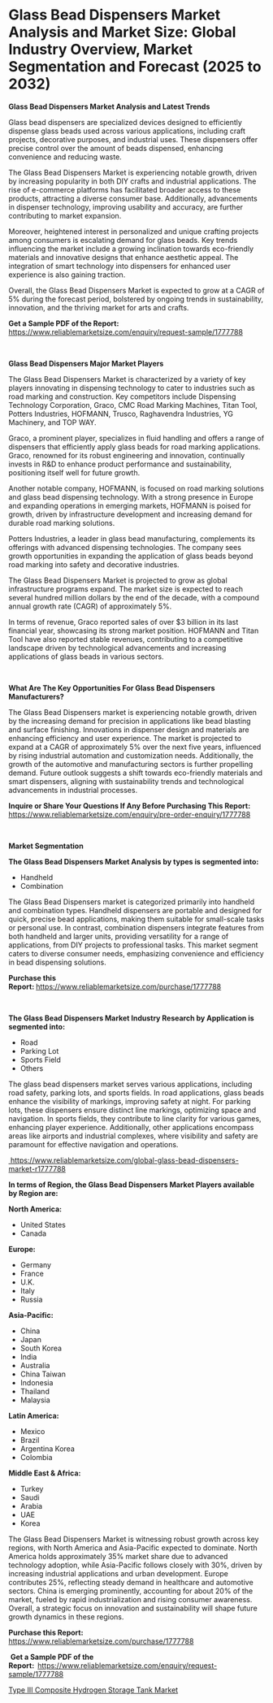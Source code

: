 <p><h1>Glass Bead Dispensers Market Analysis and Market Size: Global Industry Overview, Market Segmentation and Forecast (2025 to 2032)</h1></p><p><strong>Glass Bead Dispensers Market Analysis and Latest Trends</strong></p>
<p><p>Glass bead dispensers are specialized devices designed to efficiently dispense glass beads used across various applications, including craft projects, decorative purposes, and industrial uses. These dispensers offer precise control over the amount of beads dispensed, enhancing convenience and reducing waste. </p><p>The Glass Bead Dispensers Market is experiencing notable growth, driven by increasing popularity in both DIY crafts and industrial applications. The rise of e-commerce platforms has facilitated broader access to these products, attracting a diverse consumer base. Additionally, advancements in dispenser technology, improving usability and accuracy, are further contributing to market expansion.</p><p>Moreover, heightened interest in personalized and unique crafting projects among consumers is escalating demand for glass beads. Key trends influencing the market include a growing inclination towards eco-friendly materials and innovative designs that enhance aesthetic appeal. The integration of smart technology into dispensers for enhanced user experience is also gaining traction. </p><p>Overall, the Glass Bead Dispensers Market is expected to grow at a CAGR of 5% during the forecast period, bolstered by ongoing trends in sustainability, innovation, and the thriving market for arts and crafts.</p></p>
<p><strong>Get a Sample PDF of the Report:&nbsp;</strong> <a href="https://www.reliablemarketsize.com/enquiry/request-sample/1777788?utm_campaign=3172&utm_medium=2&utm_source=Github&utm_content=ia&utm_term=12042025&utm_id=glass-bead-dispensers">https://www.reliablemarketsize.com/enquiry/request-sample/1777788</a></p>
<p>&nbsp;</p>
<p><strong>Glass Bead Dispensers Major Market Players</strong></p>
<p><p>The Glass Bead Dispensers Market is characterized by a variety of key players innovating in dispensing technology to cater to industries such as road marking and construction. Key competitors include Dispensing Technology Corporation, Graco, CMC Road Marking Machines, Titan Tool, Potters Industries, HOFMANN, Trusco, Raghavendra Industries, YG Machinery, and TOP WAY.</p><p>Graco, a prominent player, specializes in fluid handling and offers a range of dispensers that efficiently apply glass beads for road marking applications. Graco, renowned for its robust engineering and innovation, continually invests in R&D to enhance product performance and sustainability, positioning itself well for future growth.</p><p>Another notable company, HOFMANN, is focused on road marking solutions and glass bead dispensing technology. With a strong presence in Europe and expanding operations in emerging markets, HOFMANN is poised for growth, driven by infrastructure development and increasing demand for durable road marking solutions. </p><p>Potters Industries, a leader in glass bead manufacturing, complements its offerings with advanced dispensing technologies. The company sees growth opportunities in expanding the application of glass beads beyond road marking into safety and decorative industries.</p><p>The Glass Bead Dispensers Market is projected to grow as global infrastructure programs expand. The market size is expected to reach several hundred million dollars by the end of the decade, with a compound annual growth rate (CAGR) of approximately 5%. </p><p>In terms of revenue, Graco reported sales of over $3 billion in its last financial year, showcasing its strong market position. HOFMANN and Titan Tool have also reported stable revenues, contributing to a competitive landscape driven by technological advancements and increasing applications of glass beads in various sectors.</p></p>
<p>&nbsp;</p>
<p><strong>What Are The Key Opportunities For Glass Bead Dispensers Manufacturers?</strong></p>
<p><p>The Glass Bead Dispensers market is experiencing notable growth, driven by the increasing demand for precision in applications like bead blasting and surface finishing. Innovations in dispenser design and materials are enhancing efficiency and user experience. The market is projected to expand at a CAGR of approximately 5% over the next five years, influenced by rising industrial automation and customization needs. Additionally, the growth of the automotive and manufacturing sectors is further propelling demand. Future outlook suggests a shift towards eco-friendly materials and smart dispensers, aligning with sustainability trends and technological advancements in industrial processes.</p></p>
<p><strong>Inquire or Share Your Questions If Any Before Purchasing This Report:</strong> <a href="https://www.reliablemarketsize.com/enquiry/pre-order-enquiry/1777788?utm_campaign=3172&utm_medium=2&utm_source=Github&utm_content=ia&utm_term=12042025&utm_id=glass-bead-dispensers">https://www.reliablemarketsize.com/enquiry/pre-order-enquiry/1777788</a></p>
<p>&nbsp;</p>
<p><strong>Market Segmentation</strong></p>
<p><strong>The Glass Bead Dispensers Market Analysis by types is segmented into:</strong></p>
<p><ul><li>Handheld</li><li>Combination</li></ul></p>
<p><p>The Glass Bead Dispensers market is categorized primarily into handheld and combination types. Handheld dispensers are portable and designed for quick, precise bead applications, making them suitable for small-scale tasks or personal use. In contrast, combination dispensers integrate features from both handheld and larger units, providing versatility for a range of applications, from DIY projects to professional tasks. This market segment caters to diverse consumer needs, emphasizing convenience and efficiency in bead dispensing solutions.</p></p>
<p><strong>Purchase this Report:&nbsp;</strong><a href="https://www.reliablemarketsize.com/purchase/1777788?utm_campaign=3172&utm_medium=2&utm_source=Github&utm_content=ia&utm_term=12042025&utm_id=glass-bead-dispensers">https://www.reliablemarketsize.com/purchase/1777788</a></p>
<p>&nbsp;</p>
<p><strong>The Glass Bead Dispensers Market Industry Research by Application is segmented into:</strong></p>
<p><ul><li>Road</li><li>Parking Lot</li><li>Sports Field</li><li>Others</li></ul></p>
<p><p>The glass bead dispensers market serves various applications, including road safety, parking lots, and sports fields. In road applications, glass beads enhance the visibility of markings, improving safety at night. For parking lots, these dispensers ensure distinct line markings, optimizing space and navigation. In sports fields, they contribute to line clarity for various games, enhancing player experience. Additionally, other applications encompass areas like airports and industrial complexes, where visibility and safety are paramount for effective navigation and operations.</p></p>
<p><a href="https://www.reliablemarketsize.com/global-glass-bead-dispensers-market-r1777788?utm_campaign=3172&utm_medium=2&utm_source=Github&utm_content=ia&utm_term=12042025&utm_id=glass-bead-dispensers">&nbsp;https://www.reliablemarketsize.com/global-glass-bead-dispensers-market-r1777788</a></p>
<p><strong>In terms of Region, the Glass Bead Dispensers Market Players available by Region are:</strong></p>
<p>
    <p> <strong> North America: </strong>
        <ul>
            <li>United States</li>
            <li>Canada</li>
        </ul>
        </p> 
    <p> <strong> Europe: </strong>
        <ul>
            <li>Germany</li>
            <li>France</li>
            <li>U.K.</li>
            <li>Italy</li>
            <li>Russia</li>
        </ul>
        </p> 
    <p> <strong> Asia-Pacific: </strong>
        <ul>
            <li>China</li>
            <li>Japan</li>
            <li>South Korea</li>
            <li>India</li>
            <li>Australia</li>
            <li>China Taiwan</li>
            <li>Indonesia</li>
            <li>Thailand</li>
            <li>Malaysia</li>
        </ul>
        </p> 
    <p> <strong> Latin America: </strong>
        <ul>
            <li>Mexico</li>
            <li>Brazil</li>
            <li>Argentina Korea</li>
            <li>Colombia</li>
        </ul>
        </p> 
    <p> <strong> Middle East & Africa: </strong>
        <ul>
            <li>Turkey</li>
            <li>Saudi</li>
            <li>Arabia</li>
            <li>UAE</li>
            <li>Korea</li>
        </ul>
    </p>
    </p>
<p><p>The Glass Bead Dispensers Market is witnessing robust growth across key regions, with North America and Asia-Pacific expected to dominate. North America holds approximately 35% market share due to advanced technology adoption, while Asia-Pacific follows closely with 30%, driven by increasing industrial applications and urban development. Europe contributes 25%, reflecting steady demand in healthcare and automotive sectors. China is emerging prominently, accounting for about 20% of the market, fueled by rapid industrialization and rising consumer awareness. Overall, a strategic focus on innovation and sustainability will shape future growth dynamics in these regions.</p></p>
<p><strong>Purchase this Report: </strong><a href="https://www.reliablemarketsize.com/purchase/1777788?utm_campaign=3172&utm_medium=2&utm_source=Github&utm_content=ia&utm_term=12042025&utm_id=glass-bead-dispensers">https://www.reliablemarketsize.com/purchase/1777788</a></p>
<p>&nbsp;<strong>Get a Sample PDF of the Report:&nbsp;&nbsp;</strong><a href="https://www.reliablemarketsize.com/enquiry/request-sample/1777788?utm_campaign=3172&utm_medium=2&utm_source=Github&utm_content=ia&utm_term=12042025&utm_id=glass-bead-dispensers">https://www.reliablemarketsize.com/enquiry/request-sample/1777788</a></p>
<p><strong></strong></p>
<p><p><a href="https://github.com/rodinayygacklezi/Market-Research-Report-List-1/blob/main/type-iii-composite-hydrogen-storage-tank-market.md?utm_campaign=3172&utm_medium=2&utm_source=Github&utm_content=ia&utm_term=12042025&utm_id=glass-bead-dispensers">Type III Composite Hydrogen Storage Tank Market</a></p></p>